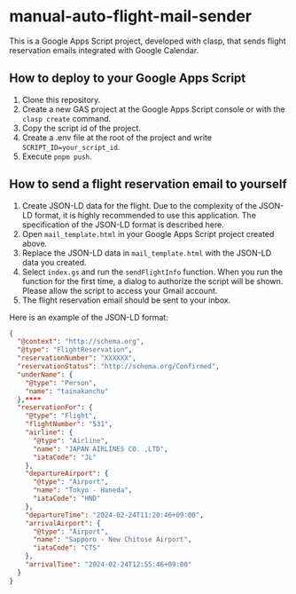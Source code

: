 # manual-auto-flight-mail-sender
This is a Google Apps Script project, developed with clasp, that sends flight reservation emails integrated with Google Calendar.

## How to deploy to your Google Apps Script
1. Clone this repository.
2. Create a new GAS project at the Google Apps Script console or with the `clasp create` command.
3. Copy the script id of the project.
4. Create a .env file at the root of the project and write `SCRIPT_ID=your_script_id`.
5. Execute `pnpm push`.


## How to send a flight reservation email to yourself
1. Create JSON-LD data for the flight. Due to the complexity of the JSON-LD format, it is highly recommended to use this application. The specification of the JSON-LD format is described here.
2. Open `mail_template.html` in your Google Apps Script project created above.
3. Replace the JSON-LD data in `mail_template.html` with the JSON-LD data you created.
4. Select `index.gs` and run the `sendFlightInfo` function. When you run the function for the first time, a dialog to authorize the script will be shown. Please allow the script to access your Gmail account.
5. The flight reservation email should be sent to your inbox.

Here is an example of the JSON-LD format:
```json
{
  "@context": "http://schema.org",
  "@type": "FlightReservation",
  "reservationNumber": "XXXXXX",
  "reservationStatus": "http://schema.org/Confirmed",
  "underName": {
    "@type": "Person",
    "name": "tainakanchu"
  },****
  "reservationFor": {
    "@type": "Flight",
    "flightNumber": "531",
    "airline": {
      "@type": "Airline",
      "name": "JAPAN AIRLINES CO. ,LTD",
      "iataCode": "JL"
    },
    "departureAirport": {
      "@type": "Airport",
      "name": "Tokyo - Haneda",
      "iataCode": "HND"
    },
    "departureTime": "2024-02-24T11:20:46+09:00",
    "arrivalAirport": {
      "@type": "Airport",
      "name": "Sapporo - New Chitose Airport",
      "iataCode": "CTS"
    },
    "arrivalTime": "2024-02-24T12:55:46+09:00"
  }
}
```
